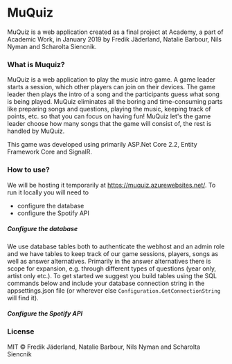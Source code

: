 ﻿# MuQuiz

MuQuiz is a web application created as a final project at Academy, a part of Academic Work, 
in January 2019 by Fredik Jäderland, Natalie Barbour, Nils Nyman and Scharolta Siencnik.

### What is Muquiz?
MuQuiz is a web application to play the music intro game. 
A game leader starts a session, which other players can join on their devices. 
The game leader then plays the intro of a song and the participants guess what song is being played. 
MuQuiz eliminates all the boring and time-consuming parts like preparing songs and questions, playing the music, 
keeping track of points, etc. so that you can focus on having fun! MuQuiz let's the game leader choose 
how many songs that the game will consist of, the rest is handled by MuQuiz.

This game was developed using primarily ASP.Net Core 2.2, Entity Framework Core and SignalR. 

### How to use?
We will be hosting it temporarily at https://muquiz.azurewebsites.net/.
To run it locally you will need to
- configure the database
- configure the Spotify API

##### Configure the database
We use database tables both to authenticate the webhost and an admin role and we have tables
to keep track of our game sessions, players, songs as well as answer alternatives.
Primarily in the answer alternatives there is scope for expansion, e.g. through different types
of questions (year only, artist only etc.). To get started we suggest you build tables using 
the SQL commands below and include your database connection string in the appsettings.json file
(or wherever else `Configuration.GetConnectionString` will find it).

##### Configure the Spotify API


### License
MIT © Fredik Jäderland, Natalie Barbour, Nils Nyman and Scharolta Siencnik
